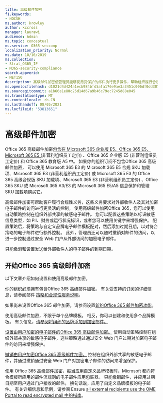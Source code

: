 ```yaml
---
title: 高级邮件加密
f1.keywords:
- NOCSH
ms.author: krowley
author: kccross
manager: laurawi
audience: Admin
ms.topic: conceptual
ms.service: O365-seccomp
localization_priority: Normal
ms.date: 10/16/2019
ms.collection:
- Strat_O365_IP
- M365-security-compliance
search.appverid:
- MET150
description: 高级邮件加密使管理员能够使用受保护的邮件执行更多操作，帮助组织履行合规性义务。
ms.openlocfilehash: d1021d4d424a1ecb984bfd5afa176e9ae3a3451c006df0dd307a5b59d9e4d0e7
ms.sourcegitcommit: a1b66e1e80c25d14d67a9b46c79ec7245d88e045
ms.translationtype: MT
ms.contentlocale: zh-CN
ms.lasthandoff: 08/05/2021
ms.locfileid: "53813651"
---
```

# <a name="advanced-message-encryption"></a>高级邮件加密

Office 365 高级邮件加密[包含在 Microsoft 365 企业版 E5、Office 365 E5、Microsoft 365 E5 (](https://www.microsoft.com/microsoft-365/enterprise/home)非营利组织员工定价) 、Office 365 企业版 E5 (非营利组织员工定价) 和 Office 365 教育版 A5 中。 如果你的组织订阅不包含Office 365 高级邮件加密， 可以使用 Microsoft 365 E3 的 Microsoft 365 E5 合规 SKU 加载项、Microsoft 365 E3 (非营利组织员工定价) 或 Microsoft 365 E3 的 Office 365 高级合规版 SKU 加载项、Microsoft 365 E3 (非营利组织员工定价) 、Office 365 SKU 或 Microsoft 365 A3/E3 的 Microsoft 365 E5/A5 信息保护和管理 SKU 加载项购买它。

高级邮件加密可帮助客户履行合规性义务，这些义务要求对外部收件人及其对加密电子邮件的访问进行更灵活的控制。 使用高级邮件加密Office 365，您可以使用自动策略控制在组织外部共享的敏感电子邮件。 您可以配置这些策略以标识敏感信息类型，如 PII、财务或运行状况标识，或者您可以使用关键字来增强保护。 配置策略后，将策略与自定义品牌电子邮件模板配对，然后添加过期日期，以对符合策略的电子邮件进行额外控制。 此外，管理员还可以随时撤销对邮件的访问，以进一步控制通过安全 Web 门户从外部访问的加密电子邮件。

只能撤消和设置发送给外部收件人的电子邮件的到期日期。

## <a name="get-started-with-office-365-advanced-message-encryption"></a>开始Office 365 高级邮件加密

以下文章介绍如何设置和使用高级邮件加密。

你的组织必须拥有包含Office 365 高级邮件加密。 有关受支持的订阅的详细信息，请参阅邮件 [策略和合规性服务说明](/office365/servicedescriptions/exchange-online-service-description/message-policy-and-compliance)。

如果尚未设置Office 365 邮件加密，请参阅设置[新的Office 365 邮件加密功能](set-up-new-message-encryption-capabilities.md)。

使用高级邮件加密，不限于单个品牌模板。 相反，你可以创建和使用多个品牌模板。 有关信息，[请参阅将组织的品牌添加到加密邮件。](add-your-organization-brand-to-encrypted-messages.md)

[设置由用户加密的电子邮件的Office 365 高级邮件加密。](ome-advanced-expiration.md) 使用自动策略控制在组织外部共享的敏感电子邮件，这些策略通过通过安全 Web 门户过期对加密电子邮件的访问来增强保护。

[撤销由用户加密Office 365 高级邮件加密。](revoke-ome-encrypted-mail.md) 控制在组织外部共享的敏感电子邮件，并通过撤销通过安全 Web 门户对加密电子邮件的访问来增强保护。  

使用 Office 365 高级邮件加密，每当应用自定义品牌模板时，Microsoft 都向符合模板所应用的邮件流规则的电子邮件应用包装器。 只能撤销邮件，并应用过期日期至用户通过门户接收的邮件。 换句话说，应用了自定义品牌模板的电子邮件。 有关详细信息和示例，请参阅 Ensure [all external recipients use the OME Portal to read encrypted mail 中的指南](manage-office-365-message-encryption.md#ensure-all-external-recipients-use-the-ome-portal-to-read-encrypted-mail)。